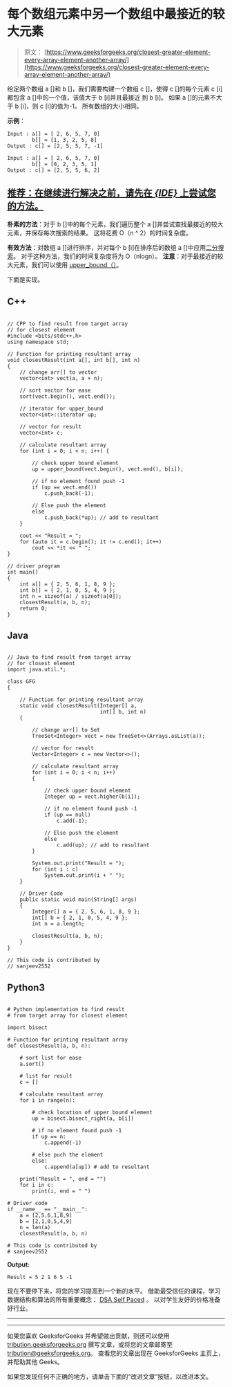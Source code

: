 # 每个数组元素中另一个数组中最接近的较大元素

> 原文： [https://www.geeksforgeeks.org/closest-greater-element-every-array-element-another-array/](https://www.geeksforgeeks.org/closest-greater-element-every-array-element-another-array/)

给定两个数组 a []和 b []，我们需要构建一个数组 c []，使得 c []的每个元素 c [i]都包含 a []中的一个值，该值大于 b [i]并且最接近 到 b [i]。 如果 a []的元素不大于 b [i]，则 c [i]的值为-1。 所有数组的大小相同。

**示例**：

```
Input : a[] = [ 2, 6, 5, 7, 0]  
        b[] = [1, 3, 2, 5, 8]
Output : c[] = [2, 5, 5, 7, -1]

Input : a[] = [ 2, 6, 5, 7, 0]   
        b[] = [0, 2, 3, 5, 1]
Output : c[] = [2, 5, 5, 6, 2]

```

## [推荐：在继续进行解决之前，请先在 ***{IDE}*** 上尝试您的方法。](https://ide.geeksforgeeks.org/)

**朴素的方法**：对于 b []中的每个元素，我们遍历整个 a []并尝试查找最接近的较大元素，并保存每次搜索的结果。 这将花费 O（n ^ 2）的时间复杂度。

**有效方法**：对数组 a []进行排序，并对每个 b [i]在排序后的数组 a []中应用[二分搜索](https://www.geeksforgeeks.org/binary-search/)。 对于这种方法，我们的时间复杂度将为 O（nlogn）。
**注意**：对于最接近的较大元素，我们可以使用 [upper_bound（）](https://www.geeksforgeeks.org/stdupper_bound-in-cpp/)。

下面是实现。

## C++ 

```

// CPP to find result from target array 
// for closest element 
#include <bits/stdc++.h> 
using namespace std; 

// Function for printing resultant array 
void closestResult(int a[], int b[], int n) 
{ 
    // change arr[] to vector 
    vector<int> vect(a, a + n); 

    // sort vector for ease 
    sort(vect.begin(), vect.end()); 

    // iterator for upper_bound 
    vector<int>::iterator up; 

    // vector for result 
    vector<int> c; 

    // calculate resultant array 
    for (int i = 0; i < n; i++) { 

        // check upper bound element 
        up = upper_bound(vect.begin(), vect.end(), b[i]); 

        // if no element found push -1 
        if (up == vect.end()) 
            c.push_back(-1); 

        // Else push the element 
        else
            c.push_back(*up); // add to resultant 
    } 

    cout << "Result = "; 
    for (auto it = c.begin(); it != c.end(); it++) 
        cout << *it << " "; 
} 

// driver program 
int main() 
{ 
    int a[] = { 2, 5, 6, 1, 8, 9 }; 
    int b[] = { 2, 1, 0, 5, 4, 9 }; 
    int n = sizeof(a) / sizeof(a[0]); 
    closestResult(a, b, n); 
    return 0; 
} 

```

## Java

```

// Java to find result from target array  
// for closest element 
import java.util.*; 

class GFG  
{ 

    // Function for printing resultant array 
    static void closestResult(Integer[] a,  
                              int[] b, int n)  
    { 

        // change arr[] to Set 
        TreeSet<Integer> vect = new TreeSet<>(Arrays.asList(a)); 

        // vector for result 
        Vector<Integer> c = new Vector<>(); 

        // calculate resultant array 
        for (int i = 0; i < n; i++)  
        { 

            // check upper bound element 
            Integer up = vect.higher(b[i]); 

            // if no element found push -1 
            if (up == null) 
                c.add(-1); 

            // Else push the element 
            else
                c.add(up); // add to resultant 
        } 

        System.out.print("Result = "); 
        for (int i : c) 
            System.out.print(i + " "); 
    } 

    // Driver Code 
    public static void main(String[] args)  
    { 
        Integer[] a = { 2, 5, 6, 1, 8, 9 }; 
        int[] b = { 2, 1, 0, 5, 4, 9 }; 
        int n = a.length; 

        closestResult(a, b, n); 
    } 
} 

// This code is contributed by 
// sanjeev2552 

```

## Python3

```

# Python implementation to find result 
# from target array for closest element 

import bisect 

# Function for printing resultant array 
def closestResult(a, b, n): 

    # sort list for ease 
    a.sort() 

    # list for result 
    c = [] 

    # calculate resultant array 
    for i in range(n): 

        # check location of upper bound element 
        up = bisect.bisect_right(a, b[i]) 

        # if no element found push -1 
        if up == n: 
            c.append(-1) 

        # else puch the element 
        else: 
            c.append(a[up]) # add to resultant 

    print("Result = ", end = "") 
    for i in c: 
        print(i, end = " ") 

# Driver code 
if __name__ == "__main__": 
    a = [2,5,6,1,8,9] 
    b = [2,1,0,5,4,9] 
    n = len(a) 
    closestResult(a, b, n) 

# This code is contributed by 
# sanjeev2552 

```

**Output:**

```
Result = 5 2 1 6 5 -1

```

现在不要停下来，将您的学习提高到一个新的水平。 借助最受信任的课程，学习数据结构和算法的所有重要概念： [DSA Self Paced](https://practice.geeksforgeeks.org/courses/dsa-self-paced?utm_source=geeksforgeeks&utm_medium=article&utm_campaign=gfg_article_dsa_content_bottom) 。 以对学生友好的价格准备好行业。

* * *

* * *

如果您喜欢 GeeksforGeeks 并希望做出贡献，则还可以使用 [tribution.geeksforgeeks.org](https://contribute.geeksforgeeks.org/) 撰写文章，或将您的文章邮寄至 tribution@geeksforgeeks.org。 查看您的文章出现在 GeeksforGeeks 主页上，并帮助其他 Geeks。

如果您发现任何不正确的地方，请单击下面的“改进文章”按钮，以改进本文。